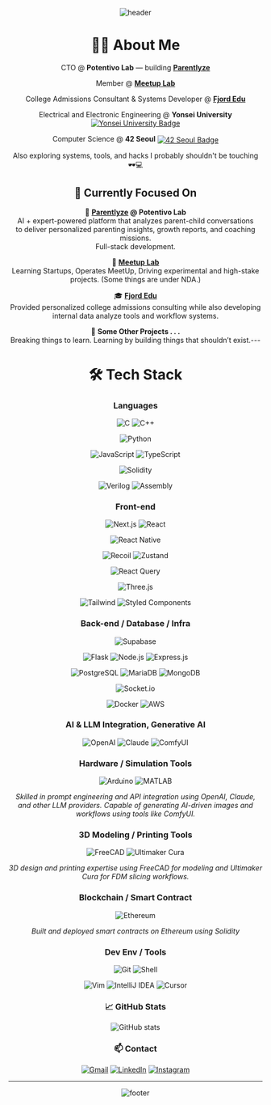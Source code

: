 <div align="center">

![header](https://capsule-render.vercel.app/api?type=waving&color=gradient&height=230&section=header&text=Raehyeon%20Jeong&fontSize=70)

# 👨‍💻 About Me

CTO @ **Potentivo Lab** — building **[Parentlyze](https://parentlyze.com/)**

Member @ **[Meetup Lab](https://www.meetuplab.com/)**

College Admissions Consultant & Systems Developer @ **[Fjord Edu](https://www.fjordedu.com/)**

Electrical and Electronic Engineering @ **Yonsei University**
<a href="https://www.yonsei.ac.kr/" target="_blank">
<img src="https://img.shields.io/badge/🦅Yonsei_Univ-00205B.svg?&style=plastic" alt="Yonsei University Badge" style="vertical-align: middle;"/>
</a>  

Computer Science @ **42 Seoul** 
<a href="https://42seoul.kr/" target="_blank">
<img src="https://img.shields.io/badge/42Seoul-000000.svg?&style=plastic&logo=42&logoColor=white" alt="42 Seoul Badge" style="vertical-align: middle;"/>
</a>

Also exploring systems, tools, and hacks I probably shouldn't be touching 🕶️💻

## 🔭 Currently Focused On

🚀 **[Parentlyze](https://parentlyze.com/)  @ Potentivo Lab**  
AI + expert-powered platform that analyzes parent-child conversations  
to deliver personalized parenting insights, growth reports, and coaching missions.  
Full-stack development.

🧪 **[Meetup Lab](https://www.meetuplab.com/)**  
Learning Startups, Operates MeetUp, Driving experimental and high-stake projects. (Some things are under NDA.)

🎓 **[Fjord Edu](https://www.fjordedu.com/)**  
Provided personalized college admissions consulting while also developing internal data analyze tools and workflow
systems.

👾 **Some Other Projects . . .**  
Breaking things to learn. Learning by building things that shouldn’t exist.---

# 🛠️ Tech Stack

### **Languages**

![C](https://img.shields.io/badge/C-A8B9CC.svg?&style=for-the-badge&logo=C&logoColor=white)
![C++](https://img.shields.io/badge/C++-00599C.svg?&style=for-the-badge&logo=C%2B%2B&logoColor=white)

![Python](https://img.shields.io/badge/Python-3776AB.svg?&style=for-the-badge&logo=Python&logoColor=white)

![JavaScript](https://img.shields.io/badge/JavaScript-F7DF1E.svg?&style=for-the-badge&logo=JavaScript&logoColor=black)
![TypeScript](https://img.shields.io/badge/TypeScript-3178C6.svg?&style=for-the-badge&logo=TypeScript&logoColor=white)

![Solidity](https://img.shields.io/badge/Solidity-363636.svg?&style=for-the-badge&logo=Solidity&logoColor=white)

![Verilog](https://img.shields.io/badge/Verilog-000000.svg?&style=for-the-badge)
![Assembly](https://img.shields.io/badge/Assembly-6E4C13.svg?&style=for-the-badge)

### **Front-end**

![Next.js](https://img.shields.io/badge/Next.js-000000.svg?&style=for-the-badge&logo=Next.js&logoColor=white)
![React](https://img.shields.io/badge/React-61DAFB.svg?&style=for-the-badge&logo=React&logoColor=black)

![React Native](https://img.shields.io/badge/React_Native-20232A.svg?&style=for-the-badge&logo=React&logoColor=61DAFB)

![Recoil](https://img.shields.io/badge/Recoil-007AF4.svg?&style=for-the-badge&logo=Recoil&logoColor=white)
![Zustand](https://img.shields.io/badge/Zustand-000000.svg?&style=for-the-badge)

![React Query](https://img.shields.io/badge/React_Query-FF4154.svg?&style=for-the-badge&logo=React-Query&logoColor=white)

![Three.js](https://img.shields.io/badge/Three.js-000000.svg?&style=for-the-badge&logo=three.js&logoColor=white)

![Tailwind](https://img.shields.io/badge/Tailwind_CSS-06B6D4.svg?&style=for-the-badge&logo=tailwind-css&logoColor=white)
![Styled Components](https://img.shields.io/badge/styled--components-DB7093.svg?&style=for-the-badge&logo=styled-components&logoColor=white)

### **Back-end / Database / Infra**

![Supabase](https://img.shields.io/badge/Supabase-3ECF8E.svg?&style=for-the-badge&logo=Supabase&logoColor=white)

![Flask](https://img.shields.io/badge/Flask-000000.svg?&style=for-the-badge&logo=Flask&logoColor=white)
![Node.js](https://img.shields.io/badge/Node.js-339933.svg?&style=for-the-badge&logo=Node.js&logoColor=white)
![Express.js](https://img.shields.io/badge/Express.js-000000.svg?&style=for-the-badge&logo=Express&logoColor=white)

![PostgreSQL](https://img.shields.io/badge/PostgreSQL-4169E1.svg?&style=for-the-badge&logo=PostgreSQL&logoColor=white)
![MariaDB](https://img.shields.io/badge/MariaDB-003545.svg?&style=for-the-badge&logo=MariaDB&logoColor=white)
![MongoDB](https://img.shields.io/badge/MongoDB-47A248.svg?&style=for-the-badge&logo=MongoDB&logoColor=white)

![Socket.io](https://img.shields.io/badge/Socket.io-010101.svg?&style=for-the-badge&logo=Socket.io&logoColor=white)

![Docker](https://img.shields.io/badge/Docker-2496ED.svg?&style=for-the-badge&logo=Docker&logoColor=white)
![AWS](https://img.shields.io/badge/AWS-232F3E.svg?&style=for-the-badge&logo=Amazon-AWS&logoColor=white)

### **AI & LLM Integration, Generative AI**

![OpenAI](https://img.shields.io/badge/OpenAI-412991.svg?&style=for-the-badge&logo=openai&logoColor=white)
![Claude](https://img.shields.io/badge/Claude-111111.svg?&style=for-the-badge)
![ComfyUI](https://img.shields.io/badge/ComfyUI-444444.svg?&style=for-the-badge)

### **Hardware / Simulation Tools**

![Arduino](https://img.shields.io/badge/Arduino-00979D.svg?&style=for-the-badge&logo=Arduino&logoColor=white)
![MATLAB](https://img.shields.io/badge/MATLAB-0076A8.svg?&style=for-the-badge&logo=Mathworks&logoColor=white)

_Skilled in prompt engineering and API integration using OpenAI, Claude, and other LLM providers._
_Capable of generating AI-driven images and workflows using tools like ComfyUI._


### **3D Modeling / Printing Tools**

![FreeCAD](https://img.shields.io/badge/FreeCAD-123456.svg?&style=for-the-badge&logo=FreeCAD&logoColor=white)
![Ultimaker Cura](https://img.shields.io/badge/Ultimaker_Cura-00ADEE.svg?&style=for-the-badge&logo=Ultimaker&logoColor=white)

_3D design and printing expertise using FreeCAD for modeling and Ultimaker Cura for FDM slicing workflows._

### **Blockchain / Smart Contract**

![Ethereum](https://img.shields.io/badge/Ethereum-3C3C3D.svg?&style=for-the-badge&logo=Ethereum&logoColor=white)  

_Built and deployed smart contracts on Ethereum using Solidity_

### **Dev Env / Tools**

![Git](https://img.shields.io/badge/Git-F05032.svg?&style=for-the-badge&logo=Git&logoColor=white)
![Shell](https://img.shields.io/badge/Shell-121011.svg?&style=for-the-badge&logo=gnubash&logoColor=white)

![Vim](https://img.shields.io/badge/Vim-019733.svg?&style=for-the-badge&logo=Vim&logoColor=white)
![IntelliJ IDEA](https://img.shields.io/badge/IntelliJ-000000.svg?&style=for-the-badge&logo=IntelliJ-IDEA&logoColor=white)
![Cursor](https://img.shields.io/badge/Cursor_AI-000000.svg?&style=for-the-badge&logo=cursor&logoColor=white)

### 📈 GitHub Stats

![GitHub stats](https://github-readme-stats.vercel.app/api?username=raehy19&show_icons=true&theme=radical)

### 📫 Contact

[![Gmail](https://img.shields.io/badge/Gmail-EA4335.svg?&style=plastic&logo=Gmail&logoColor=white)](mailto:raehy19@gmail.com)
[![LinkedIn](https://img.shields.io/badge/LinkedIn-0077B5.svg?&style=plastic&logo=LinkedIn&logoColor=white)](https://www.linkedin.com/in/raehyeon/)
[![Instagram](https://img.shields.io/badge/Instagram-E4405F.svg?&style=plastic&logo=Instagram&logoColor=white)](https://www.instagram.com/raehy_/)

---



![footer](https://capsule-render.vercel.app/api?type=waving&color=gradient&height=90&section=footer)

</div>
